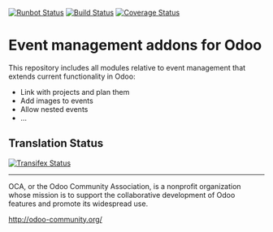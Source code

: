 [![Runbot Status](https://runbot.odoo-community.org/runbot/badge/flat/199/8.0.svg)](https://runbot.odoo-community.org/runbot/repo/github-com-oca-event-199)
[![Build Status](https://travis-ci.org/OCA/event.svg?branch=8.0)](https://travis-ci.org/OCA/event)
[![Coverage Status](https://coveralls.io/repos/OCA/event/badge.svg?branch=8.0)](https://coveralls.io/r/OCA/event?branch=8.0)

Event management addons for Odoo
================================

This repository includes all modules relative to event management that extends
current functionality in Odoo:

* Link with projects and plan them
* Add images to events
* Allow nested events
* ...

Translation Status
------------------
[![Transifex Status](https://www.transifex.com/projects/p/OCA-event-8-0/chart/image_png)](https://www.transifex.com/projects/p/event-8-0)

----

OCA, or the Odoo Community Association, is a nonprofit organization whose 
mission is to support the collaborative development of Odoo features and 
promote its widespread use.

http://odoo-community.org/
